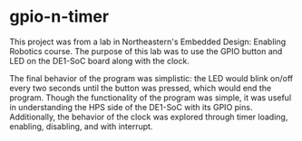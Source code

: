 # gpio-n-timer

This project was from a lab in Northeastern's Embedded Design: Enabling Robotics course. The purpose of this lab was to use the GPIO button and LED on the DE1-SoC board along with the clock. 

The final behavior of the program was simplistic: the LED would blink on/off every two seconds until the button was pressed, which would end the program. Though the functionality of the program was simple, it was useful in understanding the HPS side of the DE1-SoC with its GPIO pins. Additionally, the behavior of the clock was explored through timer loading, enabling, disabling, and with interrupt. 
